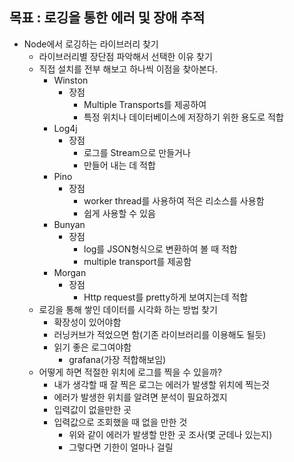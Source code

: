 
## 목표 : 로깅을 통한 에러 및 장애 추적

- Node에서 로깅하는 라이브러리 찾기 
  - 라이브러리별 장단점 파악해서 선택한 이유 찾기
  - 직접 설치를 전부 해보고 하나씩 이점을 찾아본다.
    - Winston
      - 장점
        - Multiple Transports를 제공하여
        - 특정 위치나 데이터베이스에 저장하기 위한 용도로 적합
    - Log4j
      - 장점
        - 로그를 Stream으로 만들거나
        - 만들어 내는 데 적합
    - Pino
      - 장점
        - worker thread를 사용하여 적은 리소스를 사용함
        - 쉽게 사용할 수 있음
    - Bunyan
      - 장점
        - log를 JSON형식으로 변환하여 볼 때 적합
        - multiple transport를 제공함
    - Morgan
      - 장점
        - Http request를 pretty하게 보여지는데 적합
  - 로깅을 통해 쌓인 데이터를 시각화 하는 방법 찾기
    - 확장성이 있어야함
    - 러닝커브가 적었으면 함(기존 라이브러리를 이용해도 될듯)
    - 읽기 좋은 로그여야함
      - grafana(가장 적합해보임)
  - 어떻게 하면 적절한 위치에 로그를 찍을 수 있을까? 
    - 내가 생각할 때 잘 찍은 로그는 에러가 발생할 위치에 찍는것
    - 에러가 발생한 위치를 알려면 분석이 필요하겠지
    - 입력값이 없을만한 곳
    - 입력값으로 조회했을 때 없을 만한 것
      - 위와 같이 에러가 발생할 만한 곳 조사(몇 군데나 있는지)
      - 그렇다면 기한이 얼마나 걸릴